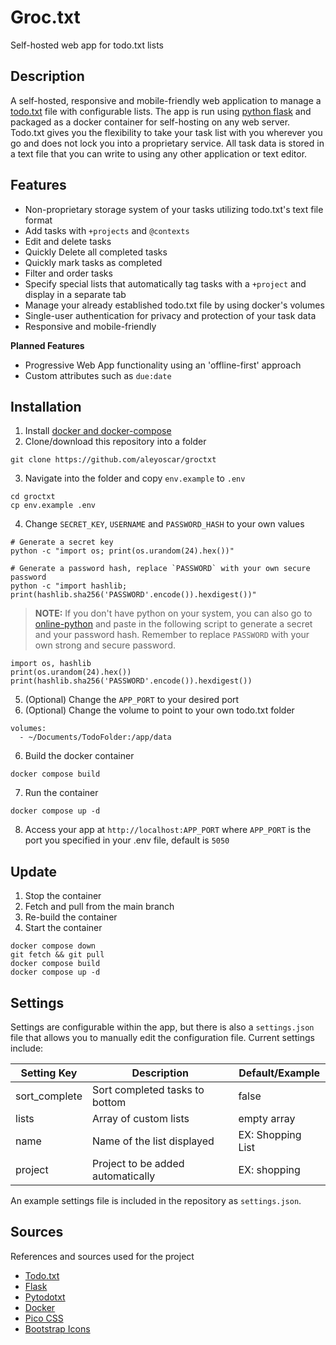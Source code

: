# Groc.txt

Self-hosted web app for todo.txt lists

## Description

A self-hosted, responsive and mobile-friendly web application to manage a [todo.txt](http://todotxt.org/) file with configurable lists. The app is run using [python flask](https://flask.palletsprojects.com/en/stable/) and packaged as a docker container for self-hosting on any web server. Todo.txt gives you the flexibility to take your task list with you wherever you go and does not lock you into a proprietary service. All task data is stored in a text file that you can write to using any other application or text editor.

## Features

- Non-proprietary storage system of your tasks utilizing todo.txt's text file format
- Add tasks with `+projects` and `@contexts`
- Edit and delete tasks
- Quickly Delete all completed tasks
- Quickly mark tasks as completed
- Filter and order tasks
- Specify special lists that automatically tag tasks with a `+project` and display in a separate tab
- Manage your already established todo.txt file by using docker's volumes
- Single-user authentication for privacy and protection of your task data
- Responsive and mobile-friendly

**Planned Features**

- Progressive Web App functionality using an 'offline-first' approach
- Custom attributes such as `due:date`

## Installation

1. Install [docker and docker-compose](https://docs.docker.com/compose/install/)
2. Clone/download this repository into a folder

```
git clone https://github.com/aleyoscar/groctxt
```

3. Navigate into the folder and copy `env.example` to `.env`

```
cd groctxt
cp env.example .env
```

4. Change `SECRET_KEY`, `USERNAME` and `PASSWORD_HASH` to your own values

```
# Generate a secret key
python -c "import os; print(os.urandom(24).hex())"

# Generate a password hash, replace `PASSWORD` with your own secure password
python -c "import hashlib; print(hashlib.sha256('PASSWORD'.encode()).hexdigest())"
```

> **NOTE:** If you don't have python on your system, you can also go to [online-python](https://www.online-python.com/) and paste in the following script to generate a secret and your password hash. Remember to replace `PASSWORD` with your own strong and secure password.

```
import os, hashlib
print(os.urandom(24).hex())
print(hashlib.sha256('PASSWORD'.encode()).hexdigest())
```

5. (Optional) Change the `APP_PORT` to your desired port
6. (Optional) Change the volume to point to your own todo.txt folder

```
volumes:
  - ~/Documents/TodoFolder:/app/data
```

6. Build the docker container

```
docker compose build
```

7. Run the container

```
docker compose up -d
```

8. Access your app at `http://localhost:APP_PORT` where `APP_PORT` is the port you specified in your .env file, default is `5050`

## Update

1. Stop the container
2. Fetch and pull from the main branch
3. Re-build the container
4. Start the container

```
docker compose down
git fetch && git pull
docker compose build
docker compose up -d
```

## Settings

Settings are configurable within the app, but there is also a `settings.json` file that allows you to manually edit the configuration file. Current settings include:

| Setting Key	| Description						| Default/Example		|
| ---			| ---								| ---					|
| sort_complete	| Sort completed tasks to bottom	| false					|
| lists			| Array of custom lists				| empty array			|
|	name		| Name of the list displayed		| EX: Shopping List		|
|	project		| Project to be added automatically	| EX: shopping			|

An example settings file is included in the repository as `settings.json`.

## Sources

References and sources used for the project

- [Todo.txt](http://todotxt.org/)
- [Flask](https://flask.palletsprojects.com/)
- [Pytodotxt](https://vonshednob.cc/pytodotxt/doc/)
- [Docker](https://docker.com/)
- [Pico CSS](https://picocss.com/)
- [Bootstrap Icons](https://icons.getbootstrap.com/)
